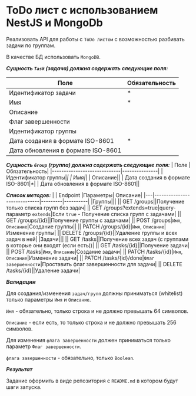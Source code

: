 # ToDo лист с использованием NestJS и MongoDb

Реализовать API для работы с `ToDo листом` с возможностью разбивать задачи по группам. 

В качестве БД использовать `MongoDB`.

***Сущность `Task` (задача) должна содержать следующие поля:***

| Поле                        | Обязательность|
|-----------------------------|---------------|
| Идентификатор задачи|*|
| Имя|*|
| Описание||
| Флаг завершенности||
| Идентификатор группы||
| Дата создания в формате ISO-8601|*|
| Дата обновления в формате ISO-8601||


***Сущность `Group` (группа) должна содержать следующие поля:***
| Поле                        | Обязательность|
|-----------------------------|---------------|
| Идентификатор группы|*|
| Имя|*|
| Описание||
| Дата создания в формате ISO-8601|*|
| Дата обновления в формате ISO-8601||


***Список методов:***
|   | Endpoint                    |Параметры| Описание|
|---|-----------------------------|---------|----------|
|Группы|||
|| GET /groups||Получение только списка групп без задач|
|| GET /groups?extends=true|query-параметр `extends`|Если `true` - Получение списка групп с задачами|
|| GET /groups/{id}||Получение группы с задачами|
|| POST /groups|`Имя`, `Описание`|Создание группы||
|| PATCH /groups/{id}|`Имя`, `Описание`|Изменение группы|
|| DELETE /groups/{id}||Удаление группы и всех задач в ней|
|Задачи|||
|| GET /tasks||Получение всех задач (с группами в которые они входят (если есть))|
|| GET /tasks/{id}||Получение задачи|
|| POST /tasks|`Имя`, `Описание`|Создание задачи|
|| PATCH /tasks/{id}|`Имя`, `Описание`|Изменение задачи|
|| PATCH /tasks/{id}/done|`Флаг завершенности`|Проставить флаг завершенности для задачи|
|| DELETE /tasks/{id}||Удаление задачи|

***Валидации***

Для создания/изменения `задач/групп` должны приниматься (whitelist) только параметры `Имя` и `Описание`.

`Имя` - обязательно, только строка и не должно превышать 64 символов. 

`Описание` - если есть, то только строка и не должно превышать 256 символов.

Для изменения `флага завершенности` должен приниматься только параметр `Флаг завершенности`.

`флага завершенности` - обязательно, только `Boolean`. 


***Результат***

Задание оформить в виде репозитория с `README.md` в котором будут шаги запуска.
